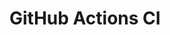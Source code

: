 # GitHub Actions CI

































































































































































































































































































































































































































































































































































































































































































































































































































































































































































































































































































































































































































































































































































































































































































































































































































































































